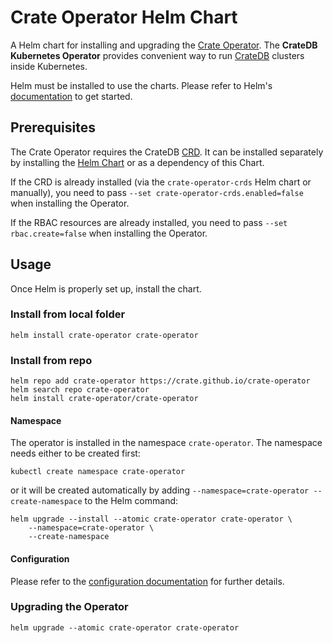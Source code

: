# Crate Operator Helm Chart

A Helm chart for installing and upgrading the [Crate Operator](https://github.com/crate/crate-operator).
The **CrateDB Kubernetes Operator** provides convenient way to run [CrateDB](https://github.com/crate/crate)
clusters inside Kubernetes.

Helm must be installed to use the charts. Please refer to Helm's [documentation](https://helm.sh/docs/) to get started.

## Prerequisites

The Crate Operator requires the CrateDB [CRD](https://kubernetes.io/docs/concepts/extend-kubernetes/api-extension/custom-resources/#customresourcedefinitions).
It can be installed separately by installing the [Helm Chart](../cratedb-crds/) or as a dependency of this Chart.

If the CRD is already installed (via the `crate-operator-crds` Helm chart or manually), you need to pass `--set crate-operator-crds.enabled=false` when installing the Operator.

If the RBAC resources are already installed, you need to pass `--set rbac.create=false` when installing the Operator.

## Usage

Once Helm is properly set up, install the chart.

### Install from local folder

```
helm install crate-operator crate-operator
```

### Install from repo

```
helm repo add crate-operator https://crate.github.io/crate-operator
helm search repo crate-operator
helm install crate-operator/crate-operator
```

#### Namespace

The operator is installed in the namespace `crate-operator`.
The namespace needs either to be created first:

```shell
kubectl create namespace crate-operator
```

or it will be created automatically by adding `--namespace=crate-operator --create-namespace` to the Helm command:

```shell
helm upgrade --install --atomic crate-operator crate-operator \
    --namespace=crate-operator \
    --create-namespace
```

#### Configuration

Please refer to the [configuration documentation](https://github.com/crate/crate-operator/blob/master/docs/source/configuration.rst) for further details.

### Upgrading the Operator

```
helm upgrade --atomic crate-operator crate-operator
```
